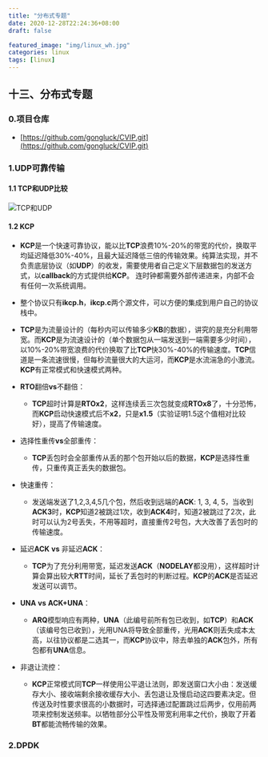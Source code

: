 ```yaml
---
title: "分布式专题"
date: 2020-12-28T22:24:36+08:00
draft: false

featured_image: "img/linux_wh.jpg"
categories: linux
tags: [linux]
---
```


## 十三、分布式专题

### 0.项目仓库

- [https://github.com/gongluck/CVIP.git](https://github.com/gongluck/CVIP.git)

### 1.UDP可靠传输

#### 1.1 TCP和UDP比较

![TCP和UDP](https://github.com/gongluck/CVIP/blob/master/images/TCP和UDP.png?raw=true)

#### 1.2 KCP

- **KCP**是一个快速可靠协议，能以比**TCP**浪费10%-20%的带宽的代价，换取平均延迟降低30%-40%，且最大延迟降低三倍的传输效果。纯算法实现，并不负责底层协议（如**UDP**）的收发，需要使用者自己定义下层数据包的发送方式，以**callback**的方式提供给**KCP**。 连时钟都需要外部传递进来，内部不会有任何一次系统调用。

- 整个协议只有**ikcp.h**，**ikcp.c**两个源文件，可以方便的集成到用户自己的协议栈中。

- **TCP**是为流量设计的（每秒内可以传输多少**KB**的数据），讲究的是充分利用带宽。而**KCP**是为流速设计的（单个数据包从一端发送到一端需要多少时间），以10%-20%带宽浪费的代价换取了比**TCP**快30%-40%的传输速度。**TCP**信道是一条流速很慢，但每秒流量很大的大运河，而**KCP**是水流湍急的小激流。**KCP**有正常模式和快速模式两种。

- **RTO**翻倍**vs**不翻倍：

  - **TCP**超时计算是**RTOx2**，这样连续丢三次包就变成**RTOx8**了，十分恐怖，而**KCP**启动快速模式后不**x2**，只是**x1.5**（实验证明1.5这个值相对比较好），提高了传输速度。

- 选择性重传**vs**全部重传：

  - **TCP**丢包时会全部重传从丢的那个包开始以后的数据，**KCP**是选择性重传，只重传真正丢失的数据包。

- 快速重传：

  - 发送端发送了1,2,3,4,5几个包，然后收到远端的**ACK**: 1, 3, 4, 5，当收到**ACK3**时，**KCP**知道2被跳过1次，收到**ACK4**时，知道2被跳过了2次，此时可以认为2号丢失，不用等超时，直接重传2号包，大大改善了丢包时的传输速度。

- 延迟**ACK** **vs** 非延迟**ACK**：

  - **TCP**为了充分利用带宽，延迟发送**ACK**（**NODELAY**都没用），这样超时计算会算出较大**RTT**时间，延长了丢包时的判断过程。**KCP**的**ACK**是否延迟发送可以调节。

- **UNA** **vs** **ACK+UNA**：

  - **ARQ**模型响应有两种，**UNA**（此编号前所有包已收到，如**TCP**）和**ACK**（该编号包已收到），光用UNA将导致全部重传，光用**ACK**则丢失成本太高，以往协议都是二选其一，而**KCP**协议中，除去单独的**ACK**包外，所有包都有**UNA**信息。

- 非退让流控：

  - **KCP**正常模式同**TCP**一样使用公平退让法则，即发送窗口大小由：发送缓存大小、接收端剩余接收缓存大小、丢包退让及慢启动这四要素决定。但传送及时性要求很高的小数据时，可选择通过配置跳过后两步，仅用前两项来控制发送频率。以牺牲部分公平性及带宽利用率之代价，换取了开着**BT**都能流畅传输的效果。

### 2.DPDK
